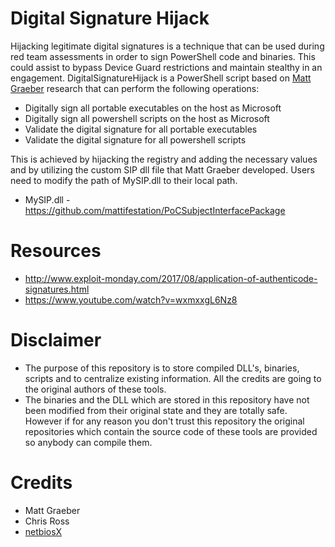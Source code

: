 # Digital Signature Hijack
Hijacking legitimate digital signatures is a technique that can be used during red team assessments in order to sign PowerShell code and binaries. This could assist to bypass Device Guard restrictions and maintain stealthy in an engagement. DigitalSignatureHijack is a PowerShell script based on [Matt Graeber](https://github.com/mattifestation/) research that can perform the following operations:

* Digitally sign all portable executables on the host as Microsoft
* Digitally sign all powershell scripts on the host as Microsoft
* Validate the digital signature for all portable executables
* Validate the digital signature for all powershell scripts

This is achieved by hijacking the registry and adding the necessary values and by utilizing the custom SIP dll file that Matt Graeber developed. Users need to modify the path of MySIP.dll to their local path.

* MySIP.dll - https://github.com/mattifestation/PoCSubjectInterfacePackage

# Resources
* http://www.exploit-monday.com/2017/08/application-of-authenticode-signatures.html
* https://www.youtube.com/watch?v=wxmxxgL6Nz8

# Disclaimer
* The purpose of this repository is to store compiled DLL's, binaries, scripts and to centralize existing information. All the credits are going to the original authors of these tools. 
* The binaries and the DLL which are stored in this repository have not been modified from their original state and they are totally safe. However if for any reason you don't trust this repository the original repositories which contain the source code of these tools are provided so anybody can compile them.

# Credits

* Matt Graeber
* Chris Ross
* [netbiosX](https://twitter.com/netbiosX)
